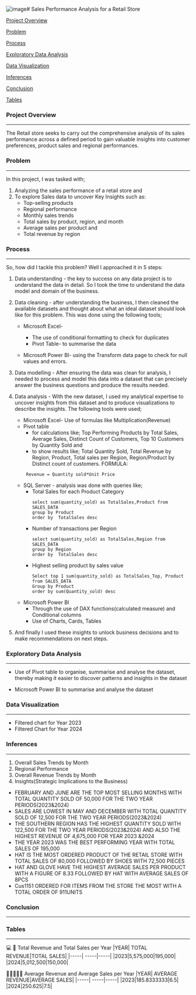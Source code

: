 ![image](https://github.com/user-attachments/assets/4f60a4bd-6f0c-4bd4-8cb5-3990a72ac198)# Sales Performance Analysis for a Retail Store

[Project Overview](#project-overview) 

[Problem](#problem)

[Process](#process)

[Exploratory Data Analysis](#exploratory-data-analysis)

[Data Visualization](#data-visualization)

[Inferences](#inferences)

[Conclusion](#conclusion)

[Tables](#tables)



### Project Overview
---
The Retail store seeks to carry out the comprehensive analysis of its sales performance across a defined period to gain valuable insights into customer preferences, product sales and regional performances.

### Problem
---
In this project, I was tasked with;
1. Analyzing the sales performance of a retail store and
2. To explore Sales data to uncover Key Insights such as:
   - Top-selling products
   - Regional performance
   - Monthly sales trends
   - Total sales by product, region, and month
   - Average sales per product and
   - Total revenue by region
   
### Process
---
So, how did I tackle this problem?
Well I approached it in 5 steps:
1. Data understanding - the key to success on any data project is to understand the data in detail. So I took the time to understand the data model and domain of the business.

2. Data cleaning - after understanding the business, I then cleaned the available datasets and thought about what an ideal dataset should look like for this problem.
   This was done using the following tools;
    - Microsoft Excel-
         - The use of conditional formatting to check for duplicates
         - Pivot Table- to summarise the data
      
    - Microsoft Power BI- using the Transform data page to check for null values and errors.

3. Data modelling - After ensuring the data was clean for analysis, I needed to process and model this data into a dataset that can precisely answer the business questions and produce the results needed.

4. Data analysis - With the new dataset, I used my analytical expertise to uncover insights from this dataset and to produce visualizations to describe the insights.
   The following tools were used;
      - Microsoft Excel- Use of formulas like Multiplication(Revenue)
      - Pivot table
        - for calculations like; Top Performing Products by Total Sales, Average Sales, Distinct Count of Customers, Top 10 Customers by Quantity Sold and
        - to show results like; Total Quantity Sold, Total Revenue by Region, Product, Total sales per Region, Region/Product by Distinct count of customers.
        FORMULA:
        ```
         Revenue = Quantity sold*Unit Price
        ```
      - SQL Server - analysis was done with queries like;
          - Total Sales for each Product Category
            ```
            select sum(quantity_sold) as TotalSales,Product from SALES_DATA
            group by Product
            order by  TotalSales desc
            ```
          - Number of transactions per Region
            ```
            select sum(quantity_sold) as TotalSales,Region from SALES_DATA
            group by Region
            order by  TotalSales desc
            ```
          - Highest selling product by sales value
            ```
            Select top 1 sum(quantity_sold) as TotalSales_Top, Product from SALES_DATA
            Group by Product
            order by sum(Quantity_sold) desc
            ```
     - Microsoft Power BI
       - Through the use of DAX functions(calculated measure) and Conditional columns
       - Use of Charts, Cards, Tables
5. And finally I used these insights to unlock business decisions and to make recommendations on next steps.

### Exploratory Data Analysis
---
- Use of Pivot table to organise, summarise and analyse the dataset, thereby making it easier to discover patterns and insights in the dataset
  
- Microsoft Power BI to summarise and analyse the dataset

### Data Visualization
---
- Filtered chart for Year 2023
- Filtered Chart for Year 2024
   
### Inferences
---
1. Overall Sales Trends by Month
2. Regional Performance
3. Overall Revenue Trends by Month
4. Insights(Strategic Implications to the Business)
- FEBRUARY AND JUNE ARE THE TOP MOST SELLING MONTHS WITH TOTAL QUANTITY SOLD OF 50,000 FOR THE TWO YEAR PERIODS(2023&2024)
- SALES ARE LOWEST IN MAY AND DECEMBER WITH TOTAL QUANTITY SOLD OF 12,500 FOR THE TWO YEAR PERIODS(2023&2024)
- THE SOUTHERN REGION HAS THE HIGHEST QUANTITY SOLD WITH 122,500 FOR THE TWO YEAR PERIODS(2023&2024) AND ALSO THE HIGHEST REVENUE OF 4,675,000 FOR YEAR 2023 &2024
- THE YEAR 2023 WAS THE BEST PERFORMING YEAR WITH TOTAL SALES OF 195,000
- HAT IS THE MOST ORDERED PRODUCT OF THE RETAIL STORE WITH TOTAL SALES OF 80,000 FOLLOWED BY SHOES WITH 72,500 PIECES
- HAT AND GLOVE HAVE THE HIGHEST AVERAGE SALES PER PRODUCT WITH A FIGURE OF 8.33 FOLLOWED BY HAT WITH AVERAGE SALES OF 8PCS
- Cus1151 ORDERED FOR ITEMS FROM THE STORE THE MOST WITH A TOTAL ORDER OF 911UNITS


 
### Conclusion
---

### Tables 
---
💻
🥇
Total Revenue and Total Sales per Year
|YEAR| TOTAL REVENUE|TOTAL SALES|
|-----| -----|-----|
|2023|5,575,000|195,000|
|2024|5,012,500|150,000|

👩‍💻👩🏾‍💻 
Average Revenue and Average Sales per Year
|YEAR| AVERAGE REVENUE|AVERAGE SALES|
|-----| -----|-----|
|2023|185.8333333|6.5|
|2024|250.625|7.5|




